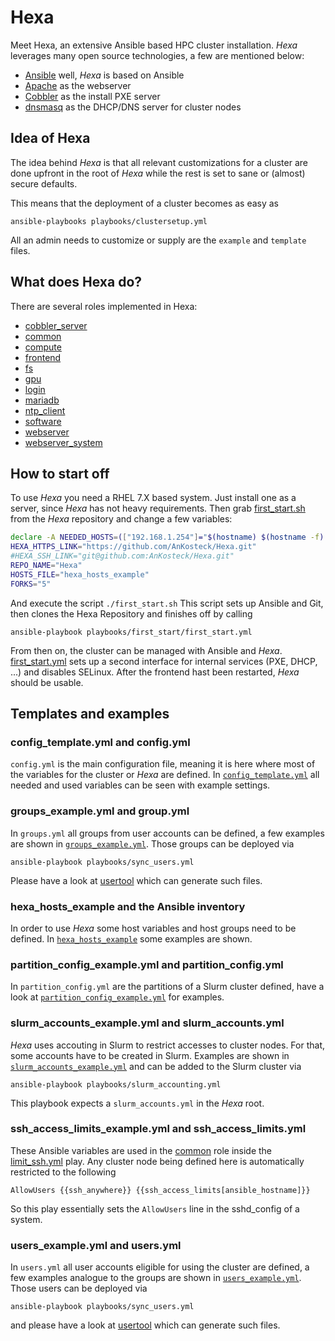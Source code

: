 # Hexa
Meet Hexa, an extensive Ansible based HPC cluster installation. *Hexa* leverages many open source technologies, a few are mentioned below:
- [Ansible](https://www.ansible.com/) well, *Hexa* is based on Ansible
- [Apache](http://httpd.apache.org/) as the webserver
- [Cobbler](http://cobbler.github.io/) as the install PXE server
- [dnsmasq](http://www.thekelleys.org.uk/dnsmasq/doc.html) as the DHCP/DNS server for cluster nodes


## Idea of Hexa
The idea behind *Hexa* is that all relevant customizations for a cluster are done upfront in the root of *Hexa* while the rest is set to sane or (almost) secure defaults.

This means that the deployment of a cluster becomes as easy as
```
ansible-playbooks playbooks/clustersetup.yml
```

All an admin needs to customize or supply are the `example` and `template` files.

## What does Hexa do?
There are several roles implemented in Hexa:
* [cobbler_server](https://github.com/AnKosteck/Hexa/tree/master/roles/cobbler_server)
* [common](https://github.com/AnKosteck/Hexa/tree/master/roles/common)
* [compute](https://github.com/AnKosteck/Hexa/tree/master/roles/compute)
* [frontend](https://github.com/AnKosteck/Hexa/tree/master/roles/frontend)
* [fs](https://github.com/AnKosteck/Hexa/tree/master/roles/fs)
* [gpu](https://github.com/AnKosteck/Hexa/tree/master/roles/gpu)
* [login](https://github.com/AnKosteck/Hexa/tree/master/roles/login)
* [mariadb](https://github.com/AnKosteck/Hexa/tree/master/roles/mariadb)
* [ntp_client](https://github.com/AnKosteck/Hexa/tree/master/roles/ntp_client)
* [software](https://github.com/AnKosteck/Hexa/tree/master/roles/software)
* [webserver](https://github.com/AnKosteck/Hexa/tree/master/roles/webserver)
* [webserver_system](https://github.com/AnKosteck/Hexa/tree/master/roles/webserver_system)

## How to start off
To use *Hexa* you need a RHEL 7.X based system. Just install one as a server, since *Hexa* has not heavy requirements.
Then grab [first_start.sh](https://github.com/AnKosteck/Hexa/blob/master/first_start.sh) from the *Hexa* repository and change a few variables:
```bash
declare -A NEEDED_HOSTS=(["192.168.1.254"]="$(hostname) $(hostname -f) $(hostname -s)" ["192.168.1.15"]="needed_host_X")
HEXA_HTTPS_LINK="https://github.com/AnKosteck/Hexa.git"
#HEXA_SSH_LINK="git@github.com:AnKosteck/Hexa.git"
REPO_NAME="Hexa"
HOSTS_FILE="hexa_hosts_example"
FORKS="5"
```
And execute the script `./first_start.sh`
This script sets up Ansible and Git, then clones the Hexa Repository and finishes off by calling 
```
ansible-playbook playbooks/first_start/first_start.yml
```
From then on, the cluster can be managed with Ansible and *Hexa*.
[first_start.yml](https://github.com/AnKosteck/Hexa/blob/master/playbooks/first_start/first_start.yml) sets up a second interface for internal services (PXE, DHCP, ...) and disables SELinux. After the frontend hast been restarted, *Hexa* should be usable.

## Templates and examples
### config_template.yml and config.yml
`config.yml` is the main configuration file, meaning it is here where most of the variables for the cluster or *Hexa* are defined. In [`config_template.yml`](config_template.yml) all needed and used variables can be seen with example settings.
### groups_example.yml and group.yml
In `groups.yml` all groups from user accounts can be defined, a few examples are shown in [`groups_example.yml`](groups_example.yml). Those groups can be deployed via
```
ansible-playbook playbooks/sync_users.yml
```
Please have a look at [usertool](https://github.com/AnKosteck/usertool) which can generate such files.
### hexa_hosts_example and the Ansible inventory
In order to use *Hexa* some host variables and host groups need to be defined. In [`hexa_hosts_example`](hexa_hosts_example) some examples are shown.
### partition_config_example.yml and partition_config.yml
In `partition_config.yml` are the partitions of a Slurm cluster defined, have a look at [`partition_config_example.yml`](partition_config_example.yml) for examples.
### slurm_accounts_example.yml and slurm_accounts.yml
*Hexa* uses accouting in Slurm to restrict accesses to cluster nodes. For that, some accounts have to be created in Slurm. Examples are shown in [`slurm_accounts_example.yml`](slurm_accounts_example.yml) and can be added to the Slurm cluster via 
```
ansible-playbook playbooks/slurm_accounting.yml
```
This playbook expects a `slurm_accounts.yml` in the *Hexa* root.
### ssh_access_limits_example.yml and ssh_access_limits.yml
These Ansible variables are used in the [common](https://github.com/AnKosteck/Hexa/tree/master/roles/common) role inside the [limit_ssh.yml](https://github.com/AnKosteck/Hexa/blob/master/roles/common/tasks/limit_ssh.yml) play. Any cluster node being defined here is automatically restricted to the following
```
AllowUsers {{ssh_anywhere}} {{ssh_access_limits[ansible_hostname]}}
```
So this play essentially sets the `AllowUsers` line in the sshd_config of a system.
### users_example.yml and users.yml
In `users.yml` all user accounts eligible for using the cluster are defined, a few examples analogue to the groups are shown in [`users_example.yml`](users_example.yml). Those users can be deployed via
```
ansible-playbook playbooks/sync_users.yml
```
and please have a look at [usertool](https://github.com/AnKosteck/usertool) which can generate such files.

